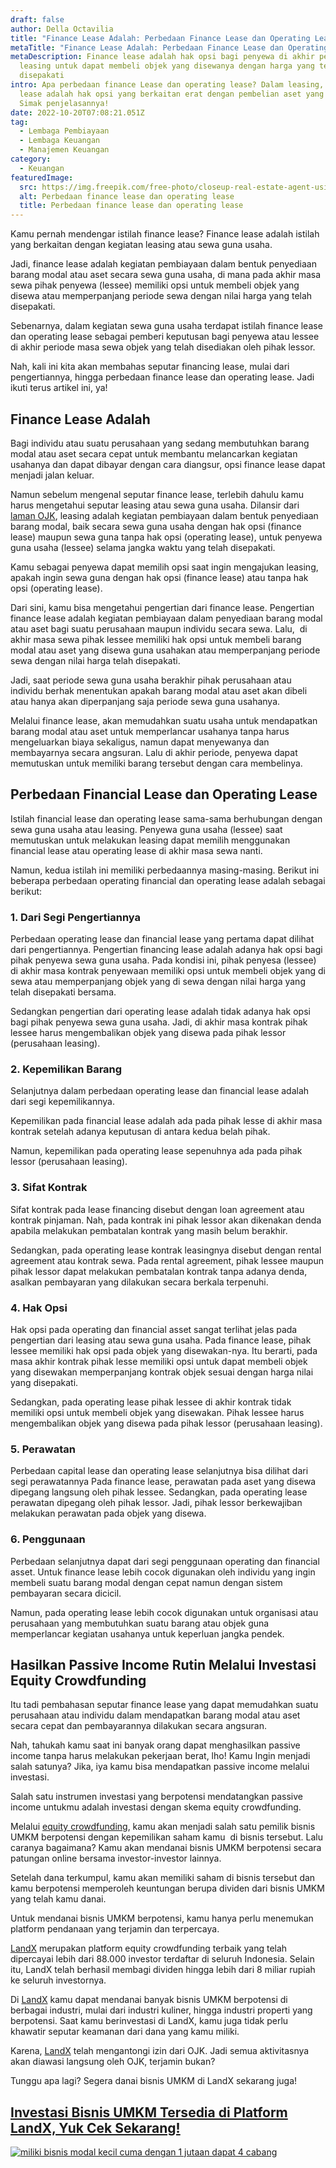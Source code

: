 ```yaml
---
draft: false
author: Della Octavilia
title: "Finance Lease Adalah: Perbedaan Finance Lease dan Operating Lease"
metaTitle: "Finance Lease Adalah: Perbedaan Finance Lease dan Operating Lease"
metaDescription: Finance lease adalah hak opsi bagi penyewa di akhir periode
  leasing untuk dapat membeli objek yang disewanya dengan harga yang telah
  disepakati
intro: Apa perbedaan finance Lease dan operating lease? Dalam leasing, finance
  lease adalah hak opsi yang berkaitan erat dengan pembelian aset yang disewa.
  Simak penjelasannya!
date: 2022-10-20T07:08:21.051Z
tag:
  - Lembaga Pembiayaan
  - Lembaga Keuangan
  - Manajemen Keuangan
category:
  - Keuangan
featuredImage:
  src: https://img.freepik.com/free-photo/closeup-real-estate-agent-using-calculator-while-his-client-is-signing-contract_637285-10892.jpg?w=740&t=st=1666250064~exp=1666250664~hmac=2b0581ac6d9478b5739255ec417e8cd4e2fc048d539c7f65ebfe7edbf2bccc10
  alt: Perbedaan finance lease dan operating lease
  title: Perbedaan finance lease dan operating lease
---
```

<!--StartFragment-->

Kamu pernah mendengar istilah finance lease? Finance lease adalah istilah yang berkaitan dengan kegiatan leasing atau sewa guna usaha. 

Jadi, finance lease adalah kegiatan pembiayaan dalam bentuk penyediaan barang modal atau aset secara sewa guna usaha, di mana pada akhir masa sewa pihak penyewa (lessee) memiliki opsi untuk membeli objek yang disewa atau memperpanjang periode sewa dengan nilai harga yang telah disepakati. 

Sebenarnya, dalam kegiatan sewa guna usaha terdapat istilah finance lease dan operating lease sebagai pemberi keputusan bagi penyewa atau lessee di akhir periode masa sewa objek yang telah disediakan oleh pihak lessor.

Nah, kali ini kita akan membahas seputar financing lease, mulai dari pengertiannya, hingga perbedaan finance lease dan operating lease. Jadi ikuti terus artikel ini, ya!

## Finance Lease Adalah

Bagi individu atau suatu perusahaan yang sedang membutuhkan barang modal atau aset secara cepat untuk membantu melancarkan kegiatan usahanya dan dapat dibayar dengan cara diangsur, opsi finance lease dapat menjadi jalan keluar.

Namun sebelum mengenal seputar finance lease, terlebih dahulu kamu harus mengetahui seputar leasing atau sewa guna usaha. Dilansir dari [laman OJK](https://sikapiuangmu.ojk.go.id/FrontEnd/CMS/Article/82), leasing adalah kegiatan pembiayaan dalam bentuk penyediaan barang modal, baik secara sewa guna usaha dengan hak opsi (finance lease) maupun sewa guna tanpa hak opsi (operating lease), untuk penyewa guna usaha (lessee) selama jangka waktu yang telah disepakati.

Kamu sebagai penyewa dapat memilih opsi saat ingin mengajukan leasing, apakah ingin sewa guna dengan hak opsi (finance lease) atau tanpa hak opsi (operating lease). 

Dari sini, kamu bisa mengetahui pengertian dari finance lease. Pengertian finance lease adalah kegiatan pembiayaan dalam penyediaan barang modal atau aset bagi suatu perusahaan maupun individu secara sewa. Lalu,  di akhir masa sewa pihak lessee memiliki hak opsi untuk membeli barang modal atau aset yang disewa guna usahakan atau memperpanjang periode sewa dengan nilai harga telah disepakati.

Jadi, saat periode sewa guna usaha berakhir pihak perusahaan atau individu berhak menentukan apakah barang modal atau aset akan dibeli atau hanya akan diperpanjang saja periode sewa guna usahanya.

Melalui finance lease, akan memudahkan suatu usaha untuk mendapatkan barang modal atau aset untuk memperlancar usahanya tanpa harus mengeluarkan biaya sekaligus, namun dapat menyewanya dan membayarnya secara angsuran. Lalu di akhir periode, penyewa dapat memutuskan untuk memiliki barang tersebut dengan cara membelinya.

## Perbedaan Financial Lease dan Operating Lease

Istilah financial lease dan operating lease sama-sama berhubungan dengan sewa guna usaha atau leasing. Penyewa guna usaha (lessee) saat memutuskan untuk melakukan leasing dapat memilih menggunakan financial lease atau operating lease di akhir masa sewa nanti.

Namun, kedua istilah ini memiliki perbedaannya masing-masing. Berikut ini beberapa perbedaan operating financial dan operating lease adalah sebagai berikut:

### 1. Dari Segi Pengertiannya

Perbedaan operating lease dan financial lease yang pertama dapat dilihat dari pengertiannya. Pengertian financing lease adalah adanya hak opsi bagi pihak penyewa sewa guna usaha. Pada kondisi ini, pihak penyesa (lessee) di akhir masa kontrak penyewaan memiliki opsi untuk membeli objek yang di sewa atau memperpanjang objek yang di sewa dengan nilai harga yang telah disepakati bersama.

Sedangkan pengertian dari operating lease adalah tidak adanya hak opsi bagi pihak penyewa sewa guna usaha. Jadi, di akhir masa kontrak pihak lessee harus mengembalikan objek yang disewa pada pihak lessor (perusahaan leasing).

### 2. Kepemilikan Barang

Selanjutnya dalam perbedaan operating lease dan financial lease adalah dari segi kepemilikannya. 

Kepemilikan pada financial lease adalah ada pada pihak lesse di akhir masa kontrak setelah adanya keputusan di antara kedua belah pihak.

Namun, kepemilikan pada operating lease sepenuhnya ada pada pihak lessor (perusahaan leasing).

### 3. Sifat Kontrak

Sifat kontrak pada lease financing disebut dengan loan agreement atau kontrak pinjaman. Nah, pada kontrak ini pihak lessor akan dikenakan denda apabila melakukan pembatalan kontrak yang masih belum berakhir.

Sedangkan, pada operating lease kontrak leasingnya disebut dengan rental agreement atau kontrak sewa. Pada rental agreement, pihak lessee maupun pihak lessor dapat melakukan pembatalan kontrak tanpa adanya denda, asalkan pembayaran yang dilakukan secara berkala terpenuhi.

### 4. Hak Opsi

Hak opsi pada operating dan financial asset sangat terlihat jelas pada pengertian dari leasing atau sewa guna usaha. Pada finance lease, pihak lessee memiliki hak opsi pada objek yang disewakan-nya. Itu berarti, pada masa akhir kontrak pihak lesse memiliki opsi untuk dapat membeli objek yang disewakan memperpanjang kontrak objek sesuai dengan harga nilai yang disepakati.

Sedangkan, pada operating lease pihak lessee di akhir kontrak tidak memiliki opsi untuk membeli objek yang disewakan. Pihak lessee harus mengembalikan objek yang disewa pada pihak lessor (perusahaan leasing).

### 5. Perawatan

Perbedaan capital lease dan operating lease selanjutnya bisa dilihat dari segi perawatannya Pada finance lease, perawatan pada aset yang disewa dipegang langsung oleh pihak lessee. Sedangkan, pada operating lease perawatan dipegang oleh pihak lessor. Jadi, pihak lessor berkewajiban melakukan perawatan pada objek yang disewa.

### 6. Penggunaan

Perbedaan selanjutnya dapat dari segi penggunaan operating dan financial asset. Untuk finance lease lebih cocok digunakan oleh individu yang ingin membeli suatu barang modal dengan cepat namun dengan sistem pembayaran secara dicicil.

Namun, pada operating lease lebih cocok digunakan untuk organisasi atau perusahaan yang membutuhkan suatu barang atau objek guna memperlancar kegiatan usahanya untuk keperluan jangka pendek.

## Hasilkan Passive Income Rutin Melalui Investasi Equity Crowdfunding

Itu tadi pembahasan seputar finance lease yang dapat memudahkan suatu perusahaan atau individu dalam mendapatkan barang modal atau aset secara cepat dan pembayarannya dilakukan secara angsuran.

Nah, tahukah kamu saat ini banyak orang dapat menghasilkan passive income tanpa harus melakukan pekerjaan berat, lho! Kamu Ingin menjadi salah satunya? Jika, iya kamu bisa mendapatkan passive income melalui investasi.

Salah satu instrumen investasi yang berpotensi mendatangkan passive income untukmu adalah investasi dengan skema equity crowdfunding. 

Melalui [equity crowdfunding](https://landx.id/), kamu akan menjadi salah satu pemilik bisnis UMKM berpotensi dengan kepemilikan saham kamu  di bisnis tersebut. Lalu caranya bagaimana? Kamu akan mendanai bisnis UMKM berpotensi secara patungan online bersama investor-investor lainnya.

Setelah dana terkumpul, kamu akan memiliki saham di bisnis tersebut dan kamu berpotensi memperoleh keuntungan berupa dividen dari bisnis UMKM yang telah kamu danai.

Untuk mendanai bisnis UMKM berpotensi, kamu hanya perlu menemukan platform pendanaan yang terjamin dan terpercaya.

[LandX](https://landx.id/) merupakan platform equity crowdfunding terbaik yang telah dipercayai lebih dari 88.000 investor terdaftar di seluruh Indonesia. Selain itu, LandX telah berhasil membagi dividen hingga lebih dari 8 miliar rupiah ke seluruh investornya.

Di [LandX](https://landx.id/) kamu dapat mendanai banyak bisnis UMKM berpotensi di berbagai industri, mulai dari industri kuliner, hingga industri properti yang berpotensi. Saat kamu berinvestasi di LandX, kamu juga tidak perlu khawatir seputar keamanan dari dana yang kamu miliki.

Karena, [LandX](https://landx.id/) telah mengantongi izin dari OJK. Jadi semua aktivitasnya akan diawasi langsung oleh OJK, terjamin bukan? 

Tunggu apa lagi? Segera danai bisnis UMKM di LandX sekarang juga!

## [Investasi Bisnis UMKM Tersedia di Platform LandX, Yuk Cek Sekarang!](https://app.landx.id/?utm_source=Organic+Page&utm_medium=Content+Blog&utm_campaign=BlogLandX&utm_id=Blog)

<!--StartFragment-->

[![miliki bisnis modal kecil cuma dengan 1 jutaan dapat 4 cabang ](https://accountgram-production.sfo2.cdn.digitaloceanspaces.com/landx_ghost/2021/11/jadi-owner-bisnis-hanya-1-jutaan-dengan-cuan-yang-sangat-menjanjikan.png)](https://app.landx.id/?utm_source=Organic+Page&utm_medium=Content+Blog&utm_campaign=BlogLandX&utm_id=Blog)

<!--EndFragment-->